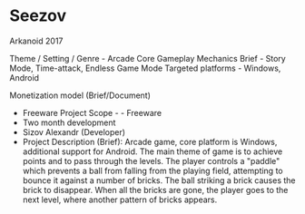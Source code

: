 # Seezov
Arkanoid 2017

Theme / Setting / Genre - Arcade 
Core Gameplay Mechanics Brief - Story Mode, Time-attack, Endless Game Mode
Targeted platforms - Windows, Android

Monetization model (Brief/Document)
* Freeware
Project Scope - - Freeware
* Two month development
* Sizov Alexandr (Developer) 
* Project Description (Brief):  Arcade game, core platform is Windows, additional support for Android. The main theme of game is to achieve points and to pass through the levels. The player controls a "paddle" which prevents a ball from falling from the playing field, attempting to bounce it against a number of bricks. The ball striking a brick causes the brick to disappear. When all the bricks are gone, the player goes to the next level, where another pattern of bricks appears.
